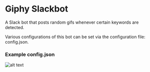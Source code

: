 # Giphy Slackbot
A Slack bot that posts random gifs whenever certain keywords are detected.

Various configurations of this bot can be set via the configuration file: config.json.

### Example config.json
![alt text](http://i.imgur.com/YJy8QSd.png "config.json")

